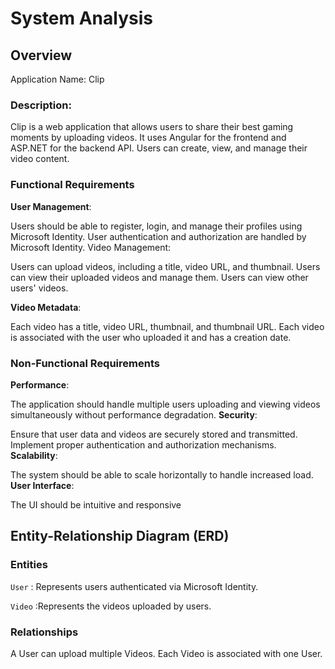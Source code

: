 # System Analysis
## Overview
Application Name: Clip

### Description:
Clip is a web application that allows users to share their best gaming moments by uploading videos. It uses Angular for the frontend and ASP.NET for the backend API. Users can create, view, and manage their video content.

### Functional Requirements
**User Management**:

Users should be able to register, login, and manage their profiles using Microsoft Identity.
User authentication and authorization are handled by Microsoft Identity.
Video Management:

Users can upload videos, including a title, video URL, and thumbnail.
Users can view their uploaded videos and manage them.
Users can view other users' videos.

**Video Metadata**:

Each video has a title, video URL, thumbnail, and thumbnail URL.
Each video is associated with the user who uploaded it and has a creation date.
### Non-Functional Requirements
**Performance**:

The application should handle multiple users uploading and viewing videos simultaneously without performance degradation.
**Security**:

Ensure that user data and videos are securely stored and transmitted.
Implement proper authentication and authorization mechanisms.
**Scalability**:

The system should be able to scale horizontally to handle increased load.
**User Interface**:

The UI should be intuitive and responsive
## Entity-Relationship Diagram (ERD)

### Entities
`User` : Represents users authenticated via Microsoft Identity.  

`Video` :Represents the videos uploaded by users.

### Relationships
A User can upload multiple Videos.
Each Video is associated with one User.
